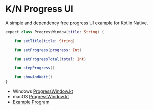 # K/N Progress UI

A simple and dependency free progress UI example for Kotlin Native.


```Kotlin
expect class ProgressWindow(title: String) {

    fun setTitle(title: String)

    fun setProgress(progress: Int)

    fun setProgressTotal(total: Int)

    fun stepProgress()

    fun showAndWait()
}
```

- Windows [ProgressWindow.kt](src/mingwX64Main/kotlin/ProgressWindow.kt)
- macOS [ProgressWindow.kt](src/macosX64Main/kotlin/ProgressWindow.kt)
- [Example Program](src/commonMain/kotlin/main.kt)
